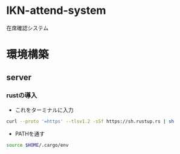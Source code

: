 # IKN-attend-system
在席確認システム

# 環境構築
## server
### rustの導入

- これをターミナルに入力

```bash
curl --proto '=https' --tlsv1.2 -sSf https://sh.rustup.rs | sh
```

- PATHを通す
```bash
source $HOME/.cargo/env
```

